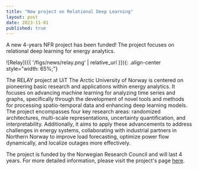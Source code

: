```yaml
---
title: "New project on Relational Deep Learning"
layout: post
date: 2023-11-01
published: true
---
```


A new 4-years NFR project has been funded! The project focuses on relational deep learning for energy analytics.

<!--more-->

![Relay]({{ '/figs/news/relay.png' | relative_url }}){: .align-center style="width: 65%;"}

The RELAY project at UiT The Arctic University of Norway is centered on pioneering basic research and applications within energy analytics. It focuses on advancing machine learning for analyzing time series and graphs, specifically through the development of novel tools and methods for processing spatio-temporal data and enhancing deep learning models. The project encompasses four key research areas: randomized architectures, multi-scale representations, uncertainty quantification, and interpretability. Additionally, it aims to apply these advancements to address challenges in energy systems, collaborating with industrial partners in Northern Norway to improve load forecasting, optimize power flow dynamically, and localize outages more effectively.


The project is funded by the Norwegian Research Council and will last 4 years. For more detailed information, please visit the project's page [here](https://en.uit.no/project/relay/Project%20Description%20(page%20name)).
